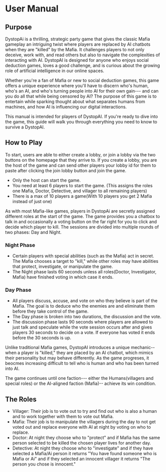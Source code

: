 # User Manual

## Purpose
DystopAi is a thrilling, strategic party game that gives the classic Mafia gameplay an intriguing twist where players are replaced by AI chatbots when they are "killed" by the Mafia. It challenges players to not only deceive, work with, and read others but also to navigate the complexities of interacting with AI. DystopAI is designed for anyone who enjoys social deduction games, loves a good challenge, and is curious about the growing role of artificial intelligence in our online spaces.

Whether you're a fan of Mafia or new to social deduction games, this game offers a unique experience where you'll have to discern who's human, who's an AI, and who's turning people into AI for their own gain--- and can you do all that while being censored by AI? The purpose of this game is to entertain while sparking thought about what separates humans from machines, and how AI is influencing our digital interactions.

This manual is intended for players of DystopAI. If you're ready to dive into the game, this guide will walk you through everything you need to know to survive a DystopAI.

## How to Play
To start, users are able to either create a lobby, or join a lobby via the two buttons on the homepage that they arrive to. If you create a lobby, you are the host of the game and can send other players your lobby id for them to paste after clicking the join lobby button and join the game. 
- Only the host can start the game.
- You need at least 6 players to start the game. (This assigns the roles one Mafia, Doctor, Detective, and villager to all remaining players)
- There is a max of 10 players a game(With 10 players you get 2 Mafia instead of just one)

As with most Mafia-like games, players in DystopAi are secretly assigned different roles at the start of the game. The game provides you a chatbox to talk in and occasionally a voting button on the far right for you to click and decide which player to kill. The sessions are divided into multiple rounds of two phases: Day and Night. 

### Night Phase
- Certain players with special abilities (such as the Mafia) act in secret. The Mafia chooses a target to "kill," while other roles may have abilities that protect, investigate, or manipulate the game.
- The Night phase lasts 60 seconds unless all roles(Doctor, Investigator, Mafia) have finished voting in which case it ends.

### Day Phase
- All players discuss, accuse, and vote on who they believe is part of the Mafia. The goal is to deduce who the enemies are and eliminate them before they take control of the game.
- The Day phase is broken into two durations, the discussion and the vote.
- The discussion phase lasts 90 seconds where players are allowed to just talk and speculate while the vote session occurs after and gives players 30 seconds to decide on a vote. If everyone has voted it ends before the 30 seconds is up.

Unlike traditional Mafia games, DystopAI introduces a unique mechanic-- when a player is "killed," they are placed by an AI chatbot, which mimics their personality but may behave differently. As the game progreses, it beocmes increasing difficult to tell who is human and who has been turned into AI.

The game continues until one faction--- either the Humans(villagers and special roles) or the AI-aligned faction (Mafia)-- achieve its win condition.

## The Roles

- Villager: Their job is to vote out to try and find out who is also a human and to work together with them to vote out Mafia.
- Mafia: Their job is to manipulate the villagers during the day to not get voted out and replace everyone with AI at night by voting on who to replace.
- Doctor: At night they choose who to "protect" and if Mafia has the same person selected to be killed the chosen player lives for another day.
- Detective: At night they choose who to "investigate" and if they have selected a Mafia/Ai person it returns "You have found someone who is Mafia or Ai" and if they selected an innocent villager it returns "The person you chose is innocent."


